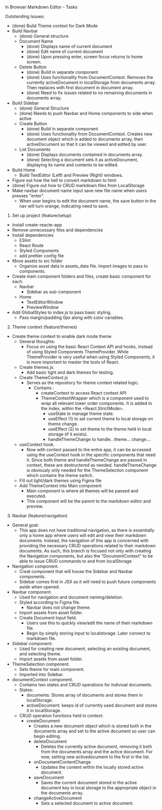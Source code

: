 In Browser Markdown Editor - Tasks

Outstanding Issues:

- (done) Build Theme context for Dark Mode
- Build Navbar
  - (done) General structure
  - Document Name
    - (done) Displays name of current document
    - (done) Edit name of current document
    - (done) Upon pressing enter, screen focus returns to home screen.
  - Delete Button
    - (done) Build in separate component
    - (done) Uses functionality from DocumentContext. Removes the currently activeDocument in localStorage from documents array. Then replaces with first document in document array.
    - (done) Need to fix issues related to no remaining documents in documents array.
- Build Sidebar
  - (done) General Structure
  - (done) Needs to push Navbar and Home components to side when active
  - Create Button
    - (done) Build in separate component
    - (done) Uses functionality from DocumentContext. Creates new document object which is added to documents array, then activeDocument so that it can be viewed and edited by user.
  - List Documents
    - (done) Displays documents contained in documents array.
    - (done) Selecting a document sets it as activeDocument, displaying its name and contents to be edited.
- Build Home
  - Build TextEditor (Left) and Preview (Right) windows.
- Figure out how the hell to convert markdown to html
- (done) Figure out how to CRUD markdown files from LocalStorage
- Make navbar document name input save new file name when users presses "enter".
  - When user begins to edit the document name, the save button in the nav will turn orange, indicating need to save.

1. Set up project (feature/setup)

- Install create-reacte-app
- Remove unnecessary files and dependencies
- Install dependencies
  - ESlint
  - React Route
  - Styled Components
  - add prettier config file
- Move assets to src folder
  - Organize asset data in assets_data file. Import images to pass to components.
- Create main component folders and files, create basic component for each.
  - Navbar
    - Sidebar as sub-component
  - Home
    - TextEditorWindow
    - PreviewWindow
- Add GlobalStyles to index.js to pass basic styling.
  - Pass margin/padding 0px along with color variables.

2. Theme context (feature/themes)

- Create theme context to enable dark mode theme
  - General thoughts:
    - Focus on using the basic React Context API and hooks, instead of using Styled Components ThemeProvider. While ThemeProvider is very useful when using Styled Components, it is more important to master the tools of React.
  - Create themes.js.
    - Add basic light and dark themes for testing.
  - Create ThemeContext.js
    - Serves as the repository for theme context related logic.
      - Contains :
        - createContext to access React context API
        - ThemeContextWrapper which is a component used to wrap all relevant lower order components. It is added in the index, within the <React.StrictMode>.
          - useState to manage theme state.
          - useEffect (1) to set current theme to local storage on theme change.
          - useEffect (2) to set theme to the theme held in local storage (if it exists).
          - handleThemeChange to handle.. theme... change....
  - useContext hook.
    - Now with context passed to the entire app, it can be accessed using the useContext hook in the specific components that need it. Since both theme and handleThemeChange are passed in context, these are destructered as needed. handleThemeChange is obviously only needed for the ThemeSelection component which contains the theme switch.
  - Fill out light/dark themes using Figma file
  - Add ThemeContext into Main component
    - Main component is where all themes will be passed and executed.
    - This component will be the parent to the markdown editor and preview.

3. Navbar (feature/navigation)

- General goal:
  - This app does not have traditional navigation, as there is essentially only a home app where users will edit and view their markdown documents. Instead, the navigation of this app is concerned with providing the necessary CRUD operations related to their markdown documents. As such, this branch is focused not only with creating the Navigation components, but also the "DocumentContext" to be able to issue CRUD commands to and from localStorage
- Navigation component.
  - Creat component that will house the Sidebar and Navbar components.
  - Sidebar comes first in JSX as it will need to push future components aside when opened.
- Navbar component.
  - Used for navigation and document naming/deletion.
  - Styled according to Figma file.
    - Navbar does not change theme.
  - Import assets from asset folder.
  - Create Document Input field.
    - Users use this to quickly view/edit the name of their markdown file.
    - Begin by simply storing input to localstorage. Later connect to markdown file.
- Sidebar component.
  - Used for creating new document, selecting an existing document, and selecting theme.
  - Import assets from asset folder.
- ThemeSelection component.
  - Sets theme for main component.
  - Imported into Sidebar.
- documentContext component.
  - Contains two states and CRUD operations for indiviual documents.
  - States:
    - documents: Stores array of documents and stores them in localStorage.
    - activeDocument: keeps id of currently used document and stores it in localStorage.
  - CRUD operation functions held in context:
    - createDocument
      - Creates a new document object which is stored both in the documents array and set to the active document so user can begin editing.
      - deleteDocument
        - Deletes the currently active document, removing it both from the documents array and the actice document. For now, setting new activedocument to the first in the list.
      - onDocumentContentChange
        - Updates the content within the locally stored active document.
      - saveDocument
        - Saves the current document stored in the active document key in local storage to the appropriate object in the documents array.
      - changeActiveDocument
        - Sets a selected document to active document.